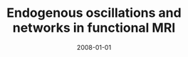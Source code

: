 ---
title: "Endogenous oscillations and networks in functional MRI"
date: 2008-01-01
authors_string: Peter Bandettini, E. Bullmore
authors:
   - Peter Bandettini
   - E. Bullmore
author_ids:
   - peter_bandettini
journal: 'Human Brain Mapping'
volume: 29
issue: 
pages: 737-739
book_title: ''
publisher: 'Wiley'
abstract: ''
project_id: 
paper_url: 
doi: 
data_loc: ''
code_loc: ''
file: '/assets/publications//assets/publications/'
file_name: '/assets/publications/'
type: journal_article
pub_str: ' (2008) Human Brain Mapping 29: 737-739'
layout: publication 
---